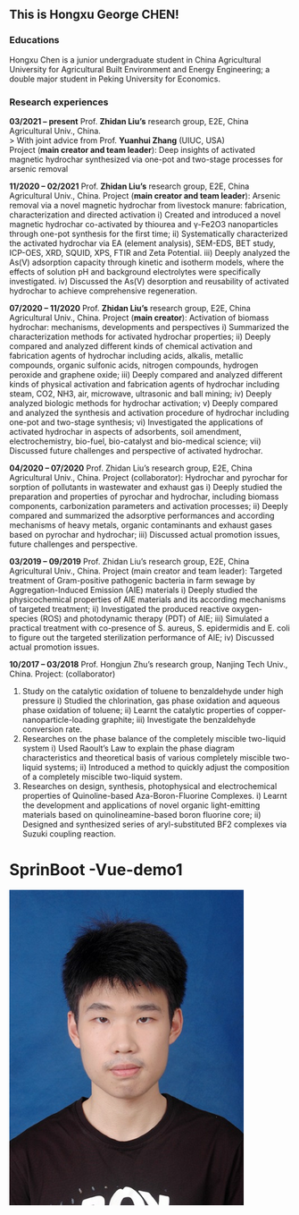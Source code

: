 ## This is Hongxu George CHEN!

### Educations
Hongxu Chen is a junior undergraduate student in China Agricultural University for Agricultural Built Environment and Energy Engineering; a double major student in Peking University for Economics.

### Research experiences
**03/2021 – present**      Prof. **Zhidan Liu’s** research group, E2E, China Agricultural Univ., China.   
                         > With joint advice from Prof. **Yuanhui Zhang** (UIUC, USA)  
Project (**main creator and team leader**): Deep insights of activated magnetic hydrochar synthesized via one-pot and two-stage processes for arsenic removal   

**11/2020 – 02/2021**      Prof. **Zhidan Liu’s** research group, E2E, China Agricultural Univ., China.
Project (**main creator and team leader**): Arsenic removal via a novel magnetic hydrochar from livestock manure: fabrication, characterization and directed activation
i)	Created and introduced a novel magnetic hydrochar co-activated by thiourea and γ-Fe2O3 nanoparticles through one-pot synthesis for the first time;
ii)	Systematically characterized the activated hydrochar via EA (element analysis), SEM-EDS, BET study, ICP-OES, XRD, SQUID, XPS, FTIR and Zeta Potential.
iii)	Deeply analyzed the As(V) adsorption capacity through kinetic and isotherm models, where the effects of solution pH and background electrolytes were specifically investigated.
iv)	Discussed the As(V) desorption and reusability of activated hydrochar to achieve comprehensive regeneration.

**07/2020 – 11/2020**      Prof. **Zhidan Liu’s** research group, E2E, China Agricultural Univ., China.
Project (**main creator**): Activation of biomass hydrochar: mechanisms, developments and perspectives
i)	Summarized the characterization methods for activated hydrochar properties;
ii)	Deeply compared and analyzed different kinds of chemical activation and fabrication agents of hydrochar including acids, alkalis, metallic compounds, organic sulfonic acids, nitrogen compounds, hydrogen peroxide and graphene oxide;
iii)	Deeply compared and analyzed different kinds of physical activation and fabrication agents of hydrochar including steam, CO2, NH3, air, microwave, ultrasonic and ball mining;
iv)	Deeply analyzed biologic methods for hydrochar activation;
v)	Deeply compared and analyzed the synthesis and activation procedure of hydrochar including one-pot and two-stage synthesis;
vi)	Investigated the applications of activated hydrochar in aspects of adsorbents, soil amendment, electrochemistry, bio-fuel, bio-catalyst and bio-medical science;
vii)	Discussed future challenges and perspective of activated hydrochar.

**04/2020 – 07/2020**      Prof. Zhidan Liu’s research group, E2E, China Agricultural Univ., China.
Project (collaborator): Hydrochar and pyrochar for sorption of pollutants in wastewater and exhaust gas
i)	Deeply studied the preparation and properties of pyrochar and hydrochar, including biomass components, carbonization parameters and activation processes;
ii)	Deeply compared and summarized the adsorptive performances and according mechanisms of heavy metals, organic contaminants and exhaust gases based on pyrochar and hydrochar;
iii)	Discussed actual promotion issues, future challenges and perspective.

**03/2019 – 09/2019**      Prof. Zhidan Liu’s research group, E2E, China Agricultural Univ., China.
Project (main creator and team leader): Targeted treatment of Gram-positive pathogenic bacteria in farm sewage by Aggregation-Induced Emission (AIE) materials
i)	Deeply studied the physicochemical properties of AIE materials and its according mechanisms of targeted treatment;
ii)	Investigated the produced reactive oxygen-species (ROS) and photodynamic therapy (PDT) of AIE;
iii)	Simulated a practical treatment with co-presence of S. aureus, S. epidermidis and E. coli to figure out the targeted sterilization performance of AIE;
iv)	Discussed actual promotion issues.

**10/2017 – 03/2018**      Prof. Hongjun Zhu’s research group, Nanjing Tech Univ., China.
Project: (collaborator)
1)	Study on the catalytic oxidation of toluene to benzaldehyde under high pressure
i)	Studied the chlorination, gas phase oxidation and aqueous phase oxidation of toluene;
ii)	Learnt the catalytic properties of copper-nanoparticle-loading graphite;
iii)	Investigate the benzaldehyde conversion rate.
2)	Researches on the phase balance of the completely miscible two-liquid system
i)	Used Raoult’s Law to explain the phase diagram characteristics and theoretical basis of various completely miscible two-liquid systems;
ii)	Introduced a method to quickly adjust the composition of a completely miscible two-liquid system.
3)	Researches on design, synthesis, photophysical and electrochemical properties of Quinoline-based Aza-Boron-Fluorine Complexes.
i)	Learnt the development and applications of novel organic light-emitting materials based on quinolineamine-based boron fluorine core;
ii)	Designed and synthesized series of aryl-substituted BF2 complexes via Suzuki coupling reaction.

# SprinBoot -Vue-demo1
![Photograph](https://github.com/LUCKYGEORGE666/mywebsite.github.io/blob/gh-pages/DSC_6446.JPG)
